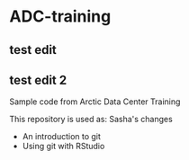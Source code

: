 # ADC-training
## test edit 
## test edit 2

Sample code from Arctic Data Center Training

This repository is used as:
Sasha's changes
* An introduction to git
* Using git with RStudio

